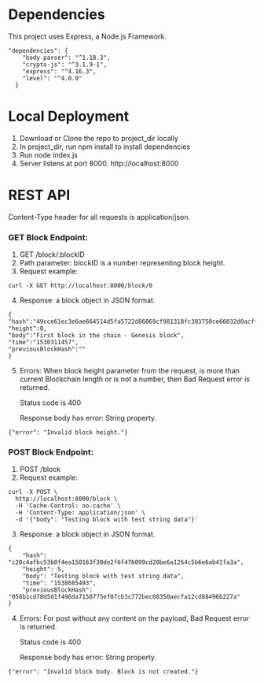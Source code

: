# Dependencies
This project uses Express, a Node.js Framework. 

```
"dependencies": {
    "body-parser": "^1.18.3",
    "crypto-js": "^3.1.9-1",
    "express": "^4.16.3",
    "level": "^4.0.0"
  }
```

# Local Deployment
1. Download or Clone the repo to project_dir locally
2. In project_dir, run npm install to install dependencies
3. Run node index.js
4. Server listens at port 8000.  http://localhost:8000

# REST API
Content-Type header for all requests is application/json.

### GET Block Endpoint: 
1. GET /block/:blockID
2. Path parameter: blockID is a number representing block height.
3. Request example:
```
curl -X GET http://localhost:8000/block/0
```
4. Response: a block object in JSON format.
```
{
"hash":"49cce61ec3e6ae664514d5fa5722d86069cf981318fc303750ce66032d0acff3",
"height":0,
"body":"First block in the chain - Genesis block",
"time":"1530311457",
"previousBlockHash":""
}
```
5. Errors:
	When block height parameter from the request, is more than current Blockchain length or is not a number, then Bad Request error is returned.

	Status code is 400

	Response body has error: String property.
```
{"error": "Invalid block height."}
```


### POST Block Endpoint: 
1. POST /block
2. Request example:
```
curl -X POST \
  http://localhost:8000/block \
  -H 'Cache-Control: no-cache' \
  -H 'Content-Type: application/json' \
  -d '{"body": "Testing block with test string data"}'
```
3. Response: a block object in JSON format.
```
{
    "hash": "c20c4afbc53b8f4ea150163f30de2f6f476099cd20be6a1264c5b6e6ab41fa3a",
    "height": 5,
    "body": "Testing block with test string data",
    "time": "1538685493",
    "previousBlockHash": "058b1cd78d5d1f496da7150775ef07cb3c772bec08350aecfa12cd88496b227a"
}
```
4. Errors:
	For post without any content on the payload, Bad Request error is returned.

	Status code is 400

	Response body has error: String property.
```
{"error": "Invalid block body. Block is not created."}
```
